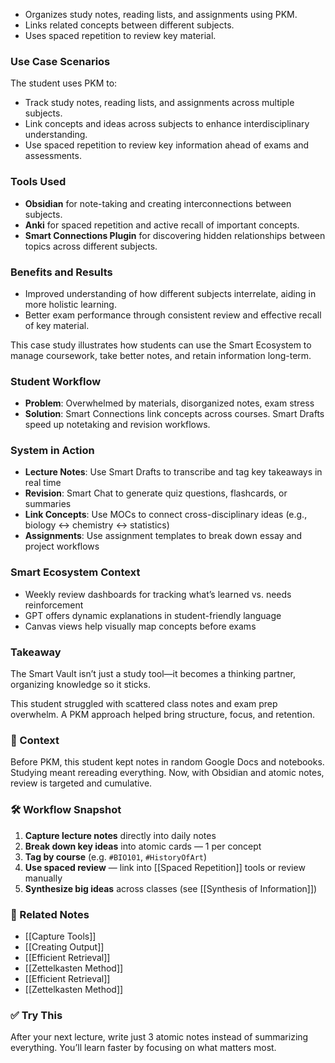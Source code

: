 - Organizes study notes, reading lists, and assignments using PKM.
- Links related concepts between different subjects.
- Uses spaced repetition to review key material.

### Use Case Scenarios
The student uses PKM to:
- Track study notes, reading lists, and assignments across multiple subjects.
- Link concepts and ideas across subjects to enhance interdisciplinary understanding.
- Use spaced repetition to review key information ahead of exams and assessments.

### Tools Used
- **Obsidian** for note-taking and creating interconnections between subjects.
- **Anki** for spaced repetition and active recall of important concepts.
- **Smart Connections Plugin** for discovering hidden relationships between topics across different subjects.

### Benefits and Results
- Improved understanding of how different subjects interrelate, aiding in more holistic learning.
- Better exam performance through consistent review and effective recall of key material.

This case study illustrates how students can use the Smart Ecosystem to manage coursework, take better notes, and retain information long-term.

### Student Workflow
- **Problem**: Overwhelmed by materials, disorganized notes, exam stress
- **Solution**: Smart Connections link concepts across courses. Smart Drafts speed up notetaking and revision workflows.

### System in Action
- **Lecture Notes**: Use Smart Drafts to transcribe and tag key takeaways in real time
- **Revision**: Smart Chat to generate quiz questions, flashcards, or summaries
- **Link Concepts**: Use MOCs to connect cross-disciplinary ideas (e.g., biology ↔ chemistry ↔ statistics)
- **Assignments**: Use assignment templates to break down essay and project workflows

### Smart Ecosystem Context
- Weekly review dashboards for tracking what’s learned vs. needs reinforcement
- GPT offers dynamic explanations in student-friendly language
- Canvas views help visually map concepts before exams

### Takeaway
The Smart Vault isn’t just a study tool—it becomes a thinking partner, organizing knowledge so it sticks.


This student struggled with scattered class notes and exam prep overwhelm. A PKM approach helped bring structure, focus, and retention.

### 🧩 Context
Before PKM, this student kept notes in random Google Docs and notebooks. Studying meant rereading everything. Now, with Obsidian and atomic notes, review is targeted and cumulative.

### 🛠️ Workflow Snapshot
1. **Capture lecture notes** directly into daily notes
2. **Break down key ideas** into atomic cards — 1 per concept
3. **Tag by course** (e.g. `#BIO101`, `#HistoryOfArt`)
4. **Use spaced review** — link into [[Spaced Repetition]] tools or review manually
5. **Synthesize big ideas** across classes (see [[Synthesis of Information]])

### 🔗 Related Notes
- [[Capture Tools]]
- [[Creating Output]]
- [[Efficient Retrieval]]
- [[Zettelkasten Method]]
- [[Efficient Retrieval]]
- [[Zettelkasten Method]]

### ✅ Try This
After your next lecture, write just 3 atomic notes instead of summarizing everything. You’ll learn faster by focusing on what matters most.



